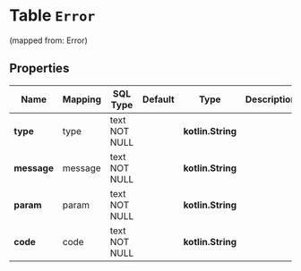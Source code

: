 
# Table `Error`
(mapped from: Error)

## Properties
Name | Mapping | SQL Type | Default | Type | Description | Notes
---- | ------- | -------- | ------- | ---- | ----------- | -----
**type** | type | text NOT NULL |  | **kotlin.String** |  | 
**message** | message | text NOT NULL |  | **kotlin.String** |  | 
**param** | param | text NOT NULL |  | **kotlin.String** |  | 
**code** | code | text NOT NULL |  | **kotlin.String** |  | 







